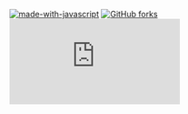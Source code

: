 [![made-with-javascript](https://img.shields.io/badge/Made%20with-JavaScript-1f425f.svg)](https://www.javascript.com) [![GitHub forks](https://img.shields.io/github/forks/Naereen/StrapDown.js.svg?style=social&label=Fork&maxAge=2592000)](https://GitHub.com/Naereen/StrapDown.js/network/) [![GitHub stars](https://badgen.net/github/stars/Naereen/Strapdown.js)](https://GitHub.com/Naereen/StrapDown.js/stargazers/)



